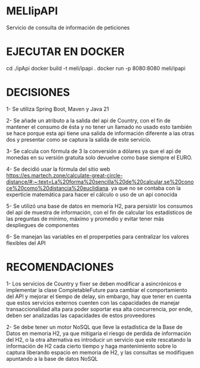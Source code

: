 # MELIipAPI
Servicio de consulta de información de peticiones

# EJECUTAR EN DOCKER
cd ./ipApi
docker build -t meli/ipapi .
docker run -p 8080:8080 meli/ipapi

# DECISIONES
1- Se utiliza Spring Boot, Maven y Java 21

2- Se añade un atributo a la salida del api de Country, con el fin de mantener el consumo de ésta y no tener un llamado no usado esto también se hace porque esta api tiene
   una salida de información diferente a las otras dos y presentar como se captura la salida de este servicio.

3- Se calcula con fórmula de 3 la conversión a dólares ya que el api de monedas en su versión gratuita solo devuelve como base siempre el EURO.

4- Se decidió usar la fórmula del sitio web https://es.martech.zone/calculate-great-circle-distance/#:~:text=La%20forma%20sencilla%20de%20calcular,se%20conoce%20como%20distancia%20euclidiana.
   ya que no se contaba con la experticie matemática para hacer el cálculo o uso de un api conocida

5- Se utilizó una base de datos en memoria H2, para persistir los consumos del api de muestra de información, con el fin de calcular los estadísticos de las preguntas de mínimo, máximo y promedio 
   y evitar tener más despliegues de componentes

6- Se manejan las variables en el properpeties para centralizar los valores flexibles del API

# RECOMENDACIONES
1- Los servicios de Country y fixer se deben modificar a asincrónicos e implementar la clase CompletableFuture para cambiar el comportamiento del API y mejorar el tiempo de delay, sin embargo,
   hay que tener en cuenta que estos servicios externos cuenten con las capacidades de manejar transaccionalidad alta para poder soportar esa alta concurrencia, por ende, deben ser analizadas 
   las capacidades de estos proveedores

2- Se debe tener un motor NoSQL que lleve la estadística de la Base de Datos en memoria H2, ya que mitigaría el riesgo de perdida de información del H2, o la otra alternativa es introducir un servicio
   que este rescatando la información de H2 cada cierto tiempo y haga mantenimiento sobre lo captura liberando espacio en memoria de H2, y las consultas se modifiquen apuntando a la base de datos NoSQL
